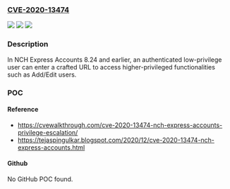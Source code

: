 ### [CVE-2020-13474](https://cve.mitre.org/cgi-bin/cvename.cgi?name=CVE-2020-13474)
![](https://img.shields.io/static/v1?label=Product&message=n%2Fa&color=blue)
![](https://img.shields.io/static/v1?label=Version&message=n%2Fa&color=blue)
![](https://img.shields.io/static/v1?label=Vulnerability&message=n%2Fa&color=brighgreen)

### Description

In NCH Express Accounts 8.24 and earlier, an authenticated low-privilege user can enter a crafted URL to access higher-privileged functionalities such as Add/Edit users.

### POC

#### Reference
- https://cvewalkthrough.com/cve-2020-13474-nch-express-accounts-privilege-escalation/
- https://tejaspingulkar.blogspot.com/2020/12/cve-2020-13474-nch-express-accounts.html

#### Github
No GitHub POC found.

